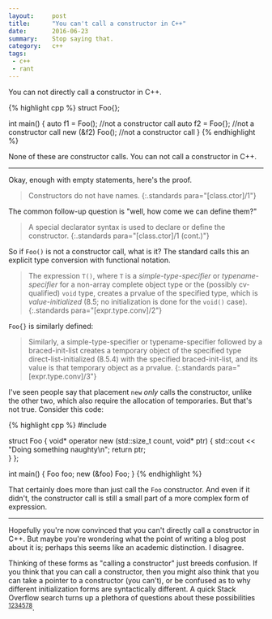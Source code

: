```yaml
---
layout:     post
title:      "You can't call a constructor in C++"
date:       2016-06-23
summary:    Stop saying that.
category:   c++
tags:
 - c++ 
 - rant
---
```


You can not directly call a constructor in C++.

{% highlight cpp %}
struct Foo{};

int main() {
	auto f1 = Foo(); //not a constructor call
	auto f2 = Foo{}; //not a constructor call
	new (&f2) Foo(); //not a constructor call
}
{% endhighlight %}

None of these are constructor calls. You can not call a constructor in C++.

-----------------

Okay, enough with empty statements, here's the proof.

> Constructors do not have names.
{:.standards para="[class.ctor]/1"}

The common follow-up question is "well, how come we can define them?"

> A special declarator syntax is used to declare or define the constructor.
{:.standards para="[class.ctor]/1 (cont.)"}

So if `Foo()` is not a constructor call, what is it? The standard calls this an explicit type conversion with functional notation.

> The expression `T()`, where `T` is a *simple-type-specifier* or *typename-specifier* for a non-array complete object
type or the (possibly cv-qualified) `void` type, creates a prvalue of the specified type, which is *value-initialized*
(8.5; no initialization is done for the `void()` case).
{:.standards para="[expr.type.conv]/2"}

`Foo{}` is similarly defined:

> Similarly, a simple-type-specifier or typename-specifier followed by a braced-init-list creates a temporary
object of the specified type direct-list-initialized (8.5.4) with the specified braced-init-list, and its value is
that temporary object as a prvalue.
{:.standards para="[expr.type.conv]/3"}

I've seen people say that placement `new` *only* calls the constructor, unlike the other two, which also require the allocation of temporaries. But that's not true. Consider this code:

{% highlight cpp %}
#include <iostream>

struct Foo {
    void* operator new (std::size_t count, void* ptr) {
        std::cout << "Doing something naughty\n";
        return ptr;   
    }
};

int main() {
    Foo foo;
    new (&foo) Foo;
}
{% endhighlight %}

That certainly does more than just call the `Foo` constructor. And even if it didn't, the constructor call is still a small part of a more complex form of expression.

-------------------

Hopefully you're now convinced that you can't directly call a constructor in C++. But maybe you're wondering what the point of writing a blog post about it is; perhaps this seems like an academic distinction. I disagree.

Thinking of these forms as "calling a constructor" just breeds confusion. If you think that you can call a constructor, then you might also think that you can take a pointer to a constructor (you can't), or be confused as to why different initialization forms are syntactically different. A quick Stack Overflow search turns up a plethora of questions about these possibilities <sup>[1](http://stackoverflow.com/questions/33079486/difference-between-constructor-calls-with-and-without)[2](http://stackoverflow.com/questions/13102046/function-pointer-to-object-constructor)[3](http://stackoverflow.com/questions/11757150/syntax-for-pointers-to-constructors-in-c)[4](http://stackoverflow.com/questions/954548/how-to-pass-a-function-pointer-that-points-to-constructor)[5](http://stackoverflow.com/questions/9253619/c-cannot-call-constructor-directly)[7](http://stackoverflow.com/questions/2494471/c-is-it-possible-to-call-a-constructor-directly-without-new)[8](http://stackoverflow.com/questions/34085147/c-cannot-call-constructor-directly-in-small-example)</sup>.
